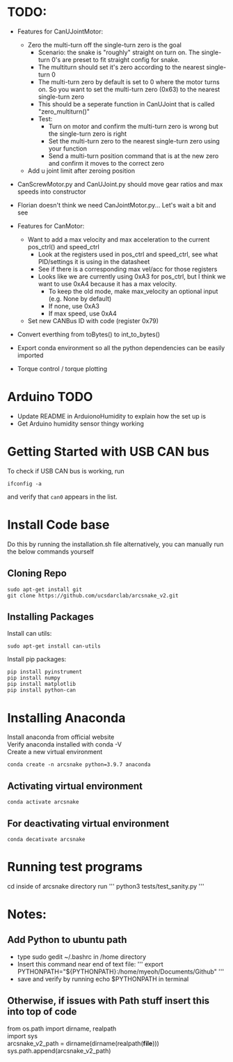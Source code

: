 # TODO:

- Features for CanUJointMotor:
  
  - Zero the multi-turn off the single-turn zero is the goal
    - Scenario: the snake is "roughly" straight on turn on. The single-turn 0's are preset to fit straight config for snake.
    - The multiturn should set it's zero according to the nearest single-turn 0
    - The multi-turn zero by default is set to 0 where the motor turns on. So you want to set the multi-turn zero (0x63) to the nearest single-turn zero
    - This should be a seperate function in CanUJoint that is called "zero_multiturn()"
    - Test:
      - Turn on motor and confirm the multi-turn zero is wrong but the single-turn zero is right
      - Set the multi-turn zero to the nearest single-turn zero using your function
      - Send a multi-turn position command that is at the new zero and confirm it moves to the correct zero
  - Add u joint limit after zeroing position

- CanScrewMotor.py and CanUJoint.py should move gear ratios and max speeds into constructor

- Florian doesn't think we need CanJointMotor.py... Let's wait a bit and see

- Features for CanMotor:
  
  - Want to add a max velocity and max acceleration to the current pos_ctrl() and speed_ctrl
    - Look at the registers used in pos_ctrl and speed_ctrl, see what PID/settings it is using in the datasheet
    - See if there is a corresponding max vel/acc for those registers 
    - Looks like we are currently using 0xA3 for pos_ctrl, but I think we want to use 0xA4 because it has a max velocity.
      - To keep the old mode, make max_velocity an optional input (e.g. None by default) 
      - If none, use 0xA3
      - If max speed, use 0xA4
  - Set new CANBus ID with code (register 0x79)

- Convert everthing from toBytes() to int_to_bytes()
- Export conda environment so all the python dependencies can be easily imported
- Torque control / torque plotting

# Arduino TODO

- Update README in ArduionoHumidity to explain how the set up is
- Get Arduino humidity sensor thingy working 

# Getting Started with USB CAN bus

To check if USB CAN bus is working, run

```
ifconfig -a
```

and verify that `can0` appears in the list.

# Install Code base

Do this by running the installation.sh file alternatively, you can manually run the below commands yourself

## Cloning Repo

```
sudo apt-get install git
git clone https://github.com/ucsdarclab/arcsnake_v2.git
```

## Installing Packages

Install can utils:

```
sudo apt-get install can-utils
```

Install pip packages:

```
pip install pyinstrument
pip install numpy
pip install matplotlib
pip install python-can
```

# Installing Anaconda

Install anaconda from official website   
Verify anaconda installed with conda -V  
Create a new virtual environment  

```
conda create -n arcsnake python=3.9.7 anaconda
```

## Activating virtual environment

```
conda activate arcsnake 
```

## For deactivating virtual environment

```
conda decativate arcsnake
```

# Running test programs

cd inside of arcsnake directory 
run 
'''
python3 tests/test_sanity.py
'''

# Notes:

## Add Python to ubuntu path

- type sudo gedit ~/.bashrc in /home directory 
- Insert this command near end of text file: 
  '''
    export PYTHONPATH="${PYTHONPATH}:/home/myeoh/Documents/Github"
  '''
- save and verify by running echo $PYTHONPATH in terminal 

## Otherwise, if issues with Path stuff insert this into top of code

from os.path import dirname, realpath  
import sys  
arcsnake_v2_path = dirname(dirname(realpath(__file__)))  
sys.path.append(arcsnake_v2_path)  